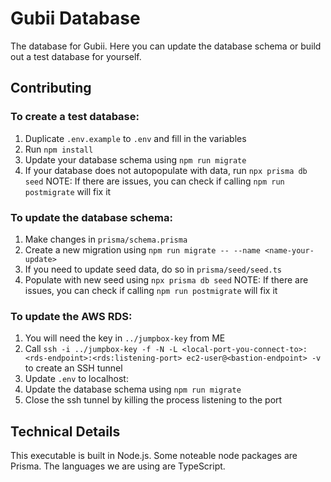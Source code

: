 # Gubii Database
The database for Gubii. Here you can update the database schema or build out a test database for yourself.

## Contributing
### To create a test database:
1. Duplicate `.env.example` to `.env` and fill in the variables
2. Run `npm install`
3. Update your database schema using `npm run migrate`
4. If your database does not autopopulate with data, run `npx prisma db seed`
   NOTE: If there are issues, you can check if calling `npm run postmigrate` will fix it

### To update the database schema:
1. Make changes in `prisma/schema.prisma`
4. Create a new migration using `npm run migrate -- --name <name-your-update>`
3. If you need to update seed data, do so in `prisma/seed/seed.ts`
4. Populate with new seed using `npx prisma db seed`
   NOTE: If there are issues, you can check if calling `npm run postmigrate` will fix it

### To update the AWS RDS:
1. You will need the key in `../jumpbox-key` from ME
2. Call `ssh -i ../jumpbox-key -f -N -L <local-port-you-connect-to>:<rds-endpoint>:<rds:listening-port> ec2-user@<bastion-endpoint> -v` to create an SSH tunnel
3. Update `.env` to localhost:<local-port-you-connect-to>
4. Update the database schema using `npm run migrate`
5. Close the ssh tunnel by killing the process listening to the port

## Technical Details
This executable is built in Node.js.
Some noteable node packages are Prisma.
The languages we are using are TypeScript.